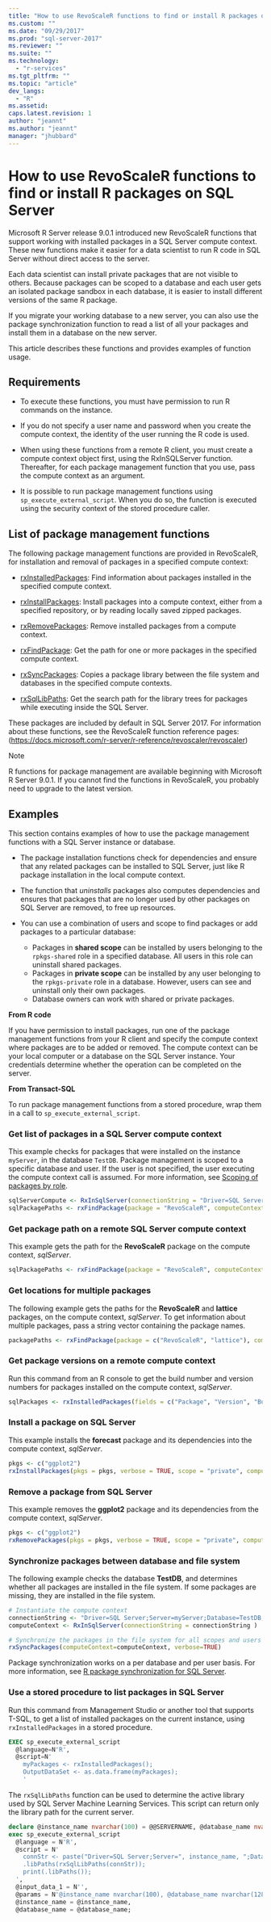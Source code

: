 ```yaml
---
title: "How to use RevoScaleR functions to find or install R packages on SQL Server | Microsoft Docs"
ms.custom: ""
ms.date: "09/29/2017"
ms.prod: "sql-server-2017"
ms.reviewer: ""
ms.suite: ""
ms.technology: 
  - "r-services"
ms.tgt_pltfrm: ""
ms.topic: "article"
dev_langs: 
  - "R"
ms.assetid:  
caps.latest.revision: 1
author: "jeannt"
ms.author: "jeannt"
manager: "jhubbard"
---
```

# How to use RevoScaleR functions to find or install R packages on SQL Server

Microsoft R Server release 9.0.1 introduced new RevoScaleR functions that support working with installed packages in a SQL Server compute context. These new functions make it easier for a data scientist to run R code in SQL Server without direct access to the server.

Each data scientist can install private packages that are not visible to others. Because packages can be scoped to a database and each user gets an isolated package sandbox in each database, it is easier to install different versions of the same R package.

If you migrate your working database to a new server, you can also use the package synchronization function to read a list of all your packages and install them in a database on the new server.

This article describes these functions and provides examples of function usage.

## Requirements

+ To execute these functions, you must have permission to run R commands on the instance.

+ If you do not specify a user name and password when you create the compute context, the identity of the user running the R code is used.

+ When using these functions from a remote R client, you must create a compute context object first, using the RxInSQLServer function. Thereafter, for each package management function that you use, pass the compute context as an argument.

+ It is possible to run package management functions using `sp_execute_external_script`. When you do so, the function is executed using the security context of the stored procedure caller.

## List of package management functions

The following package management functions are provided in RevoScaleR, for installation and removal of packages in a specified compute context:

+ [rxInstalledPackages](https://docs.microsoft.com/r-server/r-reference/revoscaler/rxinstalledpackages): Find information about packages installed in the specified compute context.

+ [rxInstallPackages](https://docs.microsoft.com/r-server/r-reference/revoscaler/rxinstallpackages): Install packages into a compute context, either from a specified repository, or by reading locally saved zipped packages.

+ [rxRemovePackages](https://docs.microsoft.com/r-server/r-reference/revoscaler/rxremovepackages): Remove installed packages from a compute context.

+ [rxFindPackage](https://docs.microsoft.com/r-server/r-reference/revoscaler/rxfindpackage): Get the path for one or more packages in the specified compute context.

+ [rxSyncPackages](https://docs.microsoft.com/r-server/r-reference/revoscaler/rxsyncpackages): Copies a package library between the file system and databases in the specified compute contexts.

+ [rxSqlLibPaths](https://docs.microsoft.com/r-server/r-reference/revoscaler/rxsqllibpaths): Get the search path for the library trees for packages while executing inside the SQL Server.

These packages are included by default in SQL Server 2017. For information about these functions, see the RevoScaleR function reference pages: (https://docs.microsoft.com/r-server/r-reference/revoscaler/revoscaler)

> [!NOTE]
> R functions for package management are available beginning with Microsoft R Server 9.0.1. If you cannot find the functions in RevoScaleR, you probably need to upgrade to the latest version. 
## Examples

This section contains examples of how to use the package management functions with a SQL Server instance or database. 

+ The package installation functions check for dependencies and ensure that any related packages can be installed to SQL Server, just like R package installation in the local compute context.

+ The function that _uninstalls_ packages also computes dependencies and ensures that packages that are no longer used by other packages on SQL Server are removed, to free up resources.

+ You can use a combination of users and scope to find packages or add packages to a particular database:

    + Packages in **shared scope** can be installed by users belonging to the `rpkgs-shared` role in a specified database. All users in this role can uninstall shared packages.
    + Packages in **private scope** can be installed by any user belonging to the `rpkgs-private` role in a database. However, users can see and uninstall only their own packages.
    + Database owners can work with shared or private packages.

**From R code**

If you have permission to install packages, run one of the package management functions from your R client and specify the compute context where packages are to be added or removed.  The compute context can be your local computer or a database on the SQL Server instance. Your credentials determine whether the operation can be completed on the server.

**From Transact-SQL**

To run package management functions from a stored procedure, wrap them in a call to `sp_execute_external_script`.

### Get list of packages in a SQL Server compute context

This example checks for packages that were installed on the instance `myServer`, in the database `TestDB`. Package management is scoped to a specific database and user. If the user is not specified, the user executing the compute context call is assumed. For more information, see [Scoping of packages by role](#bkmk_scope).

```R
sqlServerCompute <- RxInSqlServer(connectionString = "Driver=SQL Server;Server=myServer;Database=TestDB;Uid=myID;Pwd=myPwd;");
sqlPackagePaths <- rxFindPackage(package = "RevoScaleR", computeContext = sqlServerCompute);
```

### Get package path on a remote SQL Server compute context

This example gets the path for the **RevoScaleR** package on the compute context, *sqlServer*.

  ```R
  sqlPackagePaths <- rxFindPackage(package = "RevoScaleR", computeContext = sqlServerL)
  ```

### Get locations for multiple packages

The following example gets the paths for the **RevoScaleR** and **lattice** packages, on the compute context, *sqlServer*. To get information about multiple packages, pass a string vector containing the package names.

  ```R
  packagePaths <- rxFindPackage(package = c("RevoScaleR", "lattice"), computeContext = sqlServer)
  ```


### Get package versions on a remote compute context

Run this command from an R console to get the build number and version numbers for packages installed on the compute context, *sqlServer*.

  ```R
  sqlPackages <- rxInstalledPackages(fields = c("Package", "Version", "Built"), computeContext = sqlServer)
```

### Install a package on SQL Server

This example installs the **forecast** package and its dependencies into the compute context, *sqlServer*.

  ```R
  pkgs <- c("ggplot2")
  rxInstallPackages(pkgs = pkgs, verbose = TRUE, scope = "private", computeContext = sqlServer)
  ```

### Remove a package from SQL Server

This example removes the **ggplot2** package and its dependencies from the compute context, *sqlServer*.

  ```R
  pkgs <- c("ggplot2")
  rxRemovePackages(pkgs = pkgs, verbose = TRUE, scope = "private", computeContext = sqlServer)
  ```

### Synchronize packages between database and file system

The following example checks the database **TestDB**, and determines whether all packages are installed in the file system. If some packages are missing, they are installed in the file system.

```R
# Instantiate the compute context
connectionString <- "Driver=SQL Server;Server=myServer;Database=TestDB;Trusted_Connection=True;"
computeContext <- RxInSqlServer(connectionString = connectionString )

# Synchronize the packages in the file system for all scopes and users
rxSyncPackages(computeContext=computeContext, verbose=TRUE)
```

Package synchronization works on a per database and per user basis. For more information, see [R package synchronization for SQL Server](../r/package-install-uninstall-and-sync.md).

### Use a stored procedure to list packages in SQL Server

Run this command from Management Studio or another tool that supports T-SQL, to get a list of installed packages on the current instance, using `rxInstalledPackages` in a stored procedure.

```SQL
EXEC sp_execute_external_script 
  @language=N'R', 
  @script=N'
    myPackages <- rxInstalledPackages();
    OutputDataSet <- as.data.frame(myPackages);
    '
```

The `rxSqlLibPaths` function can be used to determine the active library used by SQL Server Machine Learning Services. This script can return only the library path for the current server. 

```SQL
declare @instance_name nvarchar(100) = @@SERVERNAME, @database_name nvarchar(128) = db_name();
exec sp_execute_external_script 
  @language = N'R',
  @script = N'
    connStr <- paste("Driver=SQL Server;Server=", instance_name, ";Database=", database_name, ";Trusted_Connection=true;", sep="");
    .libPaths(rxSqlLibPaths(connStr));
    print(.libPaths());
  ', 
  @input_data_1 = N'', 
  @params = N'@instance_name nvarchar(100), @database_name nvarchar(128)',
  @instance_name = @instance_name, 
  @database_name = @database_name;
```
